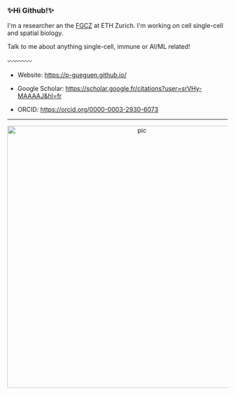 ### **✨Hi Github!✨**

I'm a researcher an the [FGCZ](https://fgcz.ch/) at ETH Zurich. I'm working on cell single-cell and spatial biology.

Talk to me about anything single-cell, immune or AI/ML related!

〰️〰️〰️〰️
- Website: https://p-gueguen.github.io/

- Google Scholar: https://scholar.google.fr/citations?user=srVHy-MAAAAJ&hl=fr

- ORCID: https://orcid.org/0000-0003-2930-6073




---------------------------
<p align="center">
<img src=https://user-images.githubusercontent.com/34238952/194519621-2f0ab49f-7120-4fe1-b9e7-8768d206b717.jpg alt="pic" width="600"/>
</p>
